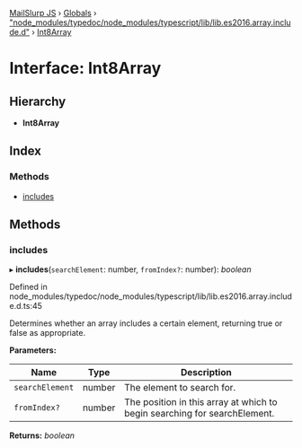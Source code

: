 [MailSlurp JS](../README.md) › [Globals](../globals.md) › ["node_modules/typedoc/node_modules/typescript/lib/lib.es2016.array.include.d"](../modules/_node_modules_typedoc_node_modules_typescript_lib_lib_es2016_array_include_d_.md) › [Int8Array](_node_modules_typedoc_node_modules_typescript_lib_lib_es2016_array_include_d_.int8array.md)

# Interface: Int8Array

## Hierarchy

* **Int8Array**

## Index

### Methods

* [includes](_node_modules_typedoc_node_modules_typescript_lib_lib_es2016_array_include_d_.int8array.md#includes)

## Methods

###  includes

▸ **includes**(`searchElement`: number, `fromIndex?`: number): *boolean*

Defined in node_modules/typedoc/node_modules/typescript/lib/lib.es2016.array.include.d.ts:45

Determines whether an array includes a certain element, returning true or false as appropriate.

**Parameters:**

Name | Type | Description |
------ | ------ | ------ |
`searchElement` | number | The element to search for. |
`fromIndex?` | number | The position in this array at which to begin searching for searchElement.  |

**Returns:** *boolean*
